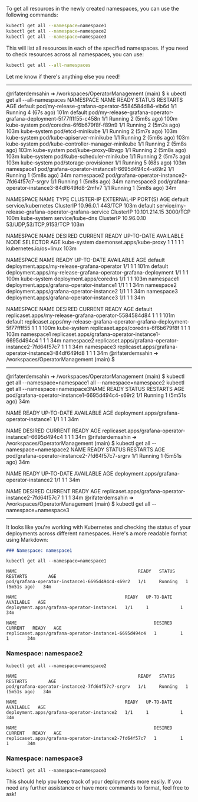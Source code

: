 To get all resources in the newly created namespaces, you can use the following commands:

```sh
kubectl get all --namespace=namespace1
kubectl get all --namespace=namespace2
kubectl get all --namespace=namespace3
```

This will list all resources in each of the specified namespaces. If you need to check resources across all namespaces, you can use:

```sh
kubectl get all --all-namespaces
```

Let me know if there's anything else you need!

---

@rifaterdemsahin ➜ /workspaces/OperatorManagement (main) $ k
ubectl get all --all-namespaces
NAMESPACE     NAME                                                                  READY   STATUS    RESTARTS       AGE
default       pod/my-release-grafana-operator-5584584d84-vlb6d                      1/1     Running   4 (67s ago)    101m
default       pod/my-release-grafana-operator-grafana-deployment-5f77ffff55-c458n   1/1     Running   2 (5m6s ago)   100m
kube-system   pod/coredns-6f6b679f8f-f89n9                                          1/1     Running   2 (5m2s ago)   103m
kube-system   pod/etcd-minikube                                                     1/1     Running   2 (5m7s ago)   103m
kube-system   pod/kube-apiserver-minikube                                           1/1     Running   2 (5m6s ago)   103m
kube-system   pod/kube-controller-manager-minikube                                  1/1     Running   2 (5m8s ago)   103m
kube-system   pod/kube-proxy-8bvgp                                                  1/1     Running   2 (5m8s ago)   103m
kube-system   pod/kube-scheduler-minikube                                           1/1     Running   2 (5m7s ago)   103m
kube-system   pod/storage-provisioner                                               1/1     Running   5 (68s ago)    103m
namespace1    pod/grafana-operator-instance1-6695d494c4-s69r2                       1/1     Running   1 (5m8s ago)   34m
namespace2    pod/grafana-operator-instance2-7fd64f57c7-srgrv                       1/1     Running   1 (5m8s ago)   34m
namespace3    pod/grafana-operator-instance3-84df649fd8-2mfv7                       1/1     Running   1 (5m8s ago)   34m

NAMESPACE     NAME                                                  TYPE        CLUSTER-IP      EXTERNAL-IP   PORT(S)                  AGE
default       service/kubernetes                                    ClusterIP   10.96.0.1       <none>        443/TCP                  103m
default       service/my-release-grafana-operator-grafana-service   ClusterIP   10.101.214.15   <none>        3000/TCP                 100m
kube-system   service/kube-dns                                      ClusterIP   10.96.0.10      <none>        53/UDP,53/TCP,9153/TCP   103m

NAMESPACE     NAME                        DESIRED   CURRENT   READY   UP-TO-DATE   AVAILABLE   NODE SELECTOR            AGE
kube-system   daemonset.apps/kube-proxy   1         1         1       1            1           kubernetes.io/os=linux   103m

NAMESPACE     NAME                                                             READY   UP-TO-DATE   AVAILABLE   AGE
default       deployment.apps/my-release-grafana-operator                      1/1     1            1           101m
default       deployment.apps/my-release-grafana-operator-grafana-deployment   1/1     1            1           100m
kube-system   deployment.apps/coredns                                          1/1     1            1           103m
namespace1    deployment.apps/grafana-operator-instance1                       1/1     1            1           34m
namespace2    deployment.apps/grafana-operator-instance2                       1/1     1            1           34m
namespace3    deployment.apps/grafana-operator-instance3                       1/1     1            1           34m

NAMESPACE     NAME                                                                        DESIRED   CURRENT   READY   AGE
default       replicaset.apps/my-release-grafana-operator-5584584d84                      1         1         1       101m
default       replicaset.apps/my-release-grafana-operator-grafana-deployment-5f77ffff55   1         1         1       100m
kube-system   replicaset.apps/coredns-6f6b679f8f                                          1         1         1       103m
namespace1    replicaset.apps/grafana-operator-instance1-6695d494c4                       1         1         1       34m
namespace2    replicaset.apps/grafana-operator-instance2-7fd64f57c7                       1         1         1       34m
namespace3    replicaset.apps/grafana-operator-instance3-84df649fd8                       1         1         1       34m
@rifaterdemsahin ➜ /workspaces/OperatorManagement (main) $ 

---

@rifaterdemsahin ➜ /workspaces/OperatorManagement (main) $ kubectl get all --namespace=namespace1
 all --namespace=namespace2
kubectl get all --namespace=namespace3NAME                                              READY   STATUS    RESTARTS        AGE
pod/grafana-operator-instance1-6695d494c4-s69r2   1/1     Running   1 (5m51s ago)   34m

NAME                                         READY   UP-TO-DATE   AVAILABLE   AGE
deployment.apps/grafana-operator-instance1   1/1     1            1           34m

NAME                                                    DESIRED   CURRENT   READY   AGE
replicaset.apps/grafana-operator-instance1-6695d494c4   1         1         1       34m
@rifaterdemsahin ➜ /workspaces/OperatorManagement (main) $ kubectl get all --namespace=namespace2
NAME                                              READY   STATUS    RESTARTS        AGE
pod/grafana-operator-instance2-7fd64f57c7-srgrv   1/1     Running   1 (5m51s ago)   34m

NAME                                         READY   UP-TO-DATE   AVAILABLE   AGE
deployment.apps/grafana-operator-instance2   1/1     1            1           34m

NAME                                                    DESIRED   CURRENT   READY   AGE
replicaset.apps/grafana-operator-instance2-7fd64f57c7   1         1         1       34m
@rifaterdemsahin ➜ /workspaces/OperatorManagement (main) $ kubectl get all --namespace=namespace3

---

It looks like you're working with Kubernetes and checking the status of your deployments across different namespaces. Here's a more readable format using Markdown:

```markdown
### Namespace: namespace1
```
```shell
kubectl get all --namespace=namespace1
```
```
NAME                                              READY   STATUS    RESTARTS        AGE
pod/grafana-operator-instance1-6695d494c4-s69r2   1/1     Running   1 (5m51s ago)   34m

NAME                                         READY   UP-TO-DATE   AVAILABLE   AGE
deployment.apps/grafana-operator-instance1   1/1     1            1           34m

NAME                                                    DESIRED   CURRENT   READY   AGE
replicaset.apps/grafana-operator-instance1-6695d494c4   1         1         1       34m
```

### Namespace: namespace2
```shell
kubectl get all --namespace=namespace2
```
```
NAME                                              READY   STATUS    RESTARTS        AGE
pod/grafana-operator-instance2-7fd64f57c7-srgrv   1/1     Running   1 (5m51s ago)   34m

NAME                                         READY   UP-TO-DATE   AVAILABLE   AGE
deployment.apps/grafana-operator-instance2   1/1     1            1           34m

NAME                                                    DESIRED   CURRENT   READY   AGE
replicaset.apps/grafana-operator-instance2-7fd64f57c7   1         1         1       34m
```

### Namespace: namespace3
```shell
kubectl get all --namespace=namespace3
```

This should help you keep track of your deployments more easily. If you need any further assistance or have more commands to format, feel free to ask!